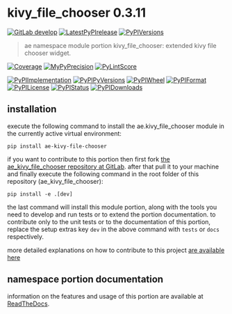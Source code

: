 <!-- THIS FILE IS EXCLUSIVELY MAINTAINED by the project ae.ae V0.3.91 -->
<!-- THIS FILE IS EXCLUSIVELY MAINTAINED by the project aedev.tpl_namespace_root V0.3.13 -->
# kivy_file_chooser 0.3.11

[![GitLab develop](https://img.shields.io/gitlab/pipeline/ae-group/ae_kivy_file_chooser/develop?logo=python)](
    https://gitlab.com/ae-group/ae_kivy_file_chooser)
[![LatestPyPIrelease](
    https://img.shields.io/gitlab/pipeline/ae-group/ae_kivy_file_chooser/release0.3.10?logo=python)](
    https://gitlab.com/ae-group/ae_kivy_file_chooser/-/tree/release0.3.10)
[![PyPIVersions](https://img.shields.io/pypi/v/ae_kivy_file_chooser)](
    https://pypi.org/project/ae-kivy-file-chooser/#history)

>ae namespace module portion kivy_file_chooser: extended kivy file chooser widget.

[![Coverage](https://ae-group.gitlab.io/ae_kivy_file_chooser/coverage.svg)](
    https://ae-group.gitlab.io/ae_kivy_file_chooser/coverage/index.html)
[![MyPyPrecision](https://ae-group.gitlab.io/ae_kivy_file_chooser/mypy.svg)](
    https://ae-group.gitlab.io/ae_kivy_file_chooser/lineprecision.txt)
[![PyLintScore](https://ae-group.gitlab.io/ae_kivy_file_chooser/pylint.svg)](
    https://ae-group.gitlab.io/ae_kivy_file_chooser/pylint.log)

[![PyPIImplementation](https://img.shields.io/pypi/implementation/ae_kivy_file_chooser)](
    https://gitlab.com/ae-group/ae_kivy_file_chooser/)
[![PyPIPyVersions](https://img.shields.io/pypi/pyversions/ae_kivy_file_chooser)](
    https://gitlab.com/ae-group/ae_kivy_file_chooser/)
[![PyPIWheel](https://img.shields.io/pypi/wheel/ae_kivy_file_chooser)](
    https://gitlab.com/ae-group/ae_kivy_file_chooser/)
[![PyPIFormat](https://img.shields.io/pypi/format/ae_kivy_file_chooser)](
    https://pypi.org/project/ae-kivy-file-chooser/)
[![PyPILicense](https://img.shields.io/pypi/l/ae_kivy_file_chooser)](
    https://gitlab.com/ae-group/ae_kivy_file_chooser/-/blob/develop/LICENSE.md)
[![PyPIStatus](https://img.shields.io/pypi/status/ae_kivy_file_chooser)](
    https://libraries.io/pypi/ae-kivy-file-chooser)
[![PyPIDownloads](https://img.shields.io/pypi/dm/ae_kivy_file_chooser)](
    https://pypi.org/project/ae-kivy-file-chooser/#files)


## installation


execute the following command to install the
ae.kivy_file_chooser module
in the currently active virtual environment:
 
```shell script
pip install ae-kivy-file-chooser
```

if you want to contribute to this portion then first fork
[the ae_kivy_file_chooser repository at GitLab](
https://gitlab.com/ae-group/ae_kivy_file_chooser "ae.kivy_file_chooser code repository").
after that pull it to your machine and finally execute the
following command in the root folder of this repository
(ae_kivy_file_chooser):

```shell script
pip install -e .[dev]
```

the last command will install this module portion, along with the tools you need
to develop and run tests or to extend the portion documentation. to contribute only to the unit tests or to the
documentation of this portion, replace the setup extras key `dev` in the above command with `tests` or `docs`
respectively.

more detailed explanations on how to contribute to this project
[are available here](
https://gitlab.com/ae-group/ae_kivy_file_chooser/-/blob/develop/CONTRIBUTING.rst)


## namespace portion documentation

information on the features and usage of this portion are available at
[ReadTheDocs](
https://ae.readthedocs.io/en/latest/_autosummary/ae.kivy_file_chooser.html
"ae_kivy_file_chooser documentation").
